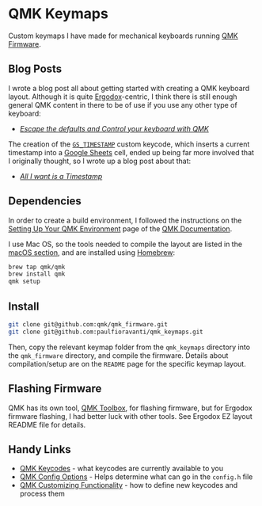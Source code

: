 # QMK Keymaps

Custom keymaps I have made for mechanical keyboards running [QMK Firmware][].

## Blog Posts

I wrote a blog post all about getting started with creating a QMK keyboard
layout. Although it is quite [Ergodox][]-centric, I think there is still enough
general QMK content in there to be of use if you use any other type of keyboard:

- _[Escape the defaults and Control your keyboard with QMK][]_

The creation of the [`GS_TIMESTAMP`][] custom keycode, which inserts a current
timestamp into a [Google Sheets][] cell, ended up being far more involved that
I originally thought, so I wrote up a blog post about that:

- _[All I want is a Timestamp][]_

## Dependencies

In order to create a build environment, I followed the instructions on the
[Setting Up Your QMK Environment][] page of the [QMK Documentation][].

I use Mac OS, so the tools needed to compile the layout are listed in the
[macOS section][macOS build tools], and are installed using [Homebrew][]:

```sh
brew tap qmk/qmk
brew install qmk
qmk setup
```

## Install

```sh
git clone git@github.com:qmk/qmk_firmware.git
git clone git@github.com:paulfioravanti/qmk_keymaps.git
```

Then, copy the relevant keymap folder from the `qmk_keymaps` directory
into the `qmk_firmware` directory, and compile the firmware. Details about
compilation/setup are on the `README` page for the specific keymap layout.

## Flashing Firmware

QMK has its own tool, [QMK Toolbox][], for flashing firmware, but for Ergodox
firmware flashing, I had better luck with other tools. See Ergodox EZ layout
README file for details.

## Handy Links

- [QMK Keycodes][] - what keycodes are currently available to you
- [QMK Config Options][] - Helps determine what can go in the `config.h` file
- [QMK Customizing Functionality][] - how to define new keycodes and process
  them

[All I want is a Timestamp]: https://www.paulfioravanti.com/blog/google-sheets-timestamp/
[Ergodox]: https://ergodox-ez.com/
[Escape the defaults and Control your keyboard with QMK]: https://www.paulfioravanti.com/blog/escape-defaults-control-keyboard-qmk/
[Google Sheets]: https://www.google.com/sheets/about/
[`GS_TIMESTAMP`]: https://github.com/paulfioravanti/qmk_keymaps/blob/master/keyboards/ergodox_ez/keymaps/paulfioravanti/keycodes/custom_keycodes.c#L19
[Homebrew]: https://brew.sh/
[macOS build tools]: https://docs.qmk.fm/#/getting_started_build_tools?id=macos
[QMK Config Options]: https://docs.qmk.fm/#/config_options
[QMK Customizing Functionality]: https://docs.qmk.fm/#/custom_quantum_functions
[QMK documentation]: https://docs.qmk.fm/#/
[QMK Firmware]: https://qmk.fm/
[QMK Keycodes]: https://docs.qmk.fm/#/keycodes
[QMK Toolbox]: https://github.com/qmk/qmk_toolbox
[Setting Up Your QMK Environment]: https://docs.qmk.fm/#/newbs_getting_started
